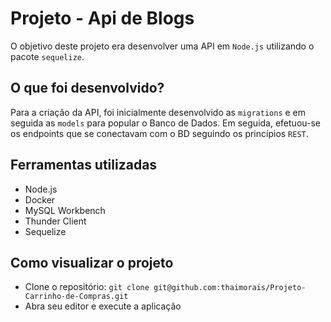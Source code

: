 # Projeto - Api de Blogs

O objetivo deste projeto era desenvolver uma API em `Node.js` utilizando o pacote `sequelize`.

## O que foi desenvolvido?
Para a criação da API, foi inicialmente desenvolvido as `migrations` e em seguida as `models` para popular o Banco de Dados. Em seguida, efetuou-se os endpoints que se conectavam com o BD seguindo os princípios `REST`. 

## Ferramentas utilizadas

* Node.js
* Docker
* MySQL Workbench
* Thunder Client
* Sequelize

## Como visualizar o projeto
* Clone o repositório:
```git clone git@github.com:thaimorais/Projeto-Carrinho-de-Compras.git```
* Abra seu editor e execute a aplicação
